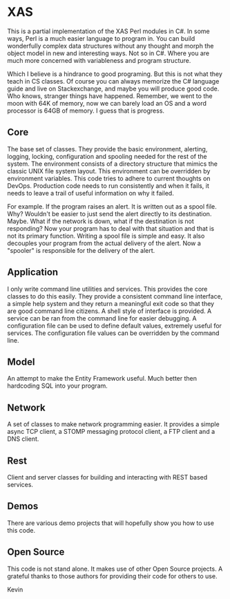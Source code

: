 # XAS

This is a partial implementation of the XAS Perl modules in C#. In some ways, Perl is a much easier language to program in. 
You can build wonderfully complex data structures without any thought and morph the object model in new and interesting ways. 
Not so in C#. Where you are much more concerned with variableness and program structure. 

Which I believe is a hindrance to good programing. But this is not what they teach in CS classes. Of course you can always 
memorize the C# language guide and live on Stackexchange, and maybe you will produce good code. Who knows, stranger things 
have happened. Remember, we went to the moon with 64K of memory, now we can barely load an OS and a word processor is 64GB 
of memory. I guess that is progress. 

## Core

The base set of classes. They provide the basic environment, alerting, logging, locking, configuration and spooling needed 
for the rest of the system. The environment consists of a directory structure that mimics the classic UNIX file system layout.
This environment can be overridden by environment variables. This code tries to adhere to current thoughts on DevOps. 
Production code needs to run consistently and when it fails, it needs to leave a trail of useful information on why it failed. 

For example. If the program raises an alert. It is written out as a spool file. Why? Wouldn't be easier to just send the alert
directly to its destination. Maybe. What if the network is down, what if the destination is not responding? Now your program
has to deal with that situation and that is not its primary function. Writing a spool file is simple and easy. It also 
decouples your program from the actual delivery of the alert. Now a "spooler" is responsible for the delivery of the alert.

## Application

I only write command line utilities and services. This provides the core classes to do this easily. They provide a consistent 
command line interface, a simple help system and they return a meaningful exit code so that they are good command line citizens.
A shell style of interface is provided. A service can be ran from the command line for easier debugging. A configuration 
file can be used to define default values, extremely useful for services. The configuration file values can be overridden by 
the command line.

## Model

An attempt to make the Entity Framework useful. Much better then hardcoding SQL into your program.

## Network

A set of classes to make network programming easier. It provides a simple async TCP client, a STOMP messaging protocol client, 
a FTP client and a DNS client.

## Rest

Client and server classes for building and interacting with REST based services.

## Demos

There are various demo projects that will hopefully show you how to use this code.

## Open Source

This code is not stand alone. It makes use of other Open Source projects. A grateful thanks to those authors for providing their code
for others to use. 

Kevin



